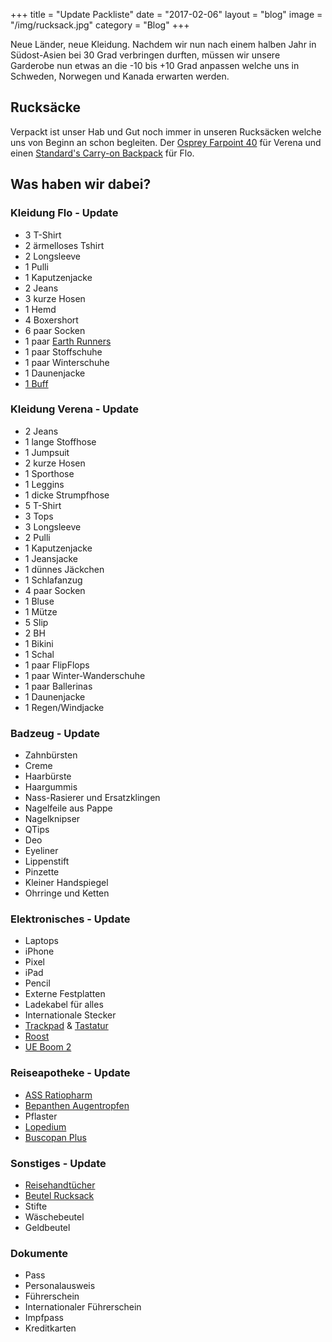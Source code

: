 +++
title = "Update Packliste"
date = "2017-02-06"
layout = "blog"
image = "/img/rucksack.jpg"
category = "Blog"
+++

Neue Länder, neue Kleidung. Nachdem wir nun nach einem halben Jahr in Südost-Asien bei 30 Grad verbringen durften, müssen wir unsere Garderobe nun etwas an die -10 bis +10 Grad anpassen welche uns in Schweden, Norwegen und Kanada erwarten werden.

<!--more-->

## Rucksäcke
Verpackt ist unser Hab und Gut noch immer in unseren Rucksäcken welche uns von Beginn an schon begleiten. Der [Osprey Farpoint 40](http://amzn.to/2b1VkZ7) für Verena und einen [Standard's Carry-on Backpack](https://www.standardluggage.com/products/carry-on-backpack-travel-bag) für Flo.

## Was haben wir dabei?

### Kleidung Flo - Update

- 3 T-Shirt
- 2 ärmelloses Tshirt
- 2 Longsleeve
- 1 Pulli
- 1 Kaputzenjacke
- 2 Jeans
- 3 kurze Hosen
- 1 Hemd
- 4 Boxershort
- 6 paar Socken
- 1 paar [Earth Runners](http://www.earthrunners.com)
- 1 paar Stoffschuhe
- 1 paar Winterschuhe
- 1 Daunenjacke
- [1 Buff](http://amzn.to/2jXYagV)

### Kleidung Verena - Update

- 2 Jeans
- 1 lange Stoffhose
- 1 Jumpsuit
- 2 kurze Hosen
- 1 Sporthose
- 1 Leggins
- 1 dicke Strumpfhose
- 5 T-Shirt
- 3 Tops
- 3 Longsleeve
- 2 Pulli
- 1 Kaputzenjacke
- 1 Jeansjacke
- 1 dünnes Jäckchen
- 1 Schlafanzug
- 4 paar Socken
- 1 Bluse
- 1 Mütze
- 5 Slip
- 2 BH
- 1 Bikini
- 1 Schal
- 1 paar FlipFlops
- 1 paar Winter-Wanderschuhe
- 1 paar Ballerinas
- 1 Daunenjacke
- 1 Regen/Windjacke

### Badzeug - Update

- Zahnbürsten
- Creme
- Haarbürste
- Haargummis
- Nass-Rasierer und Ersatzklingen
- Nagelfeile aus Pappe
- Nagelknipser
- QTips
- Deo
- Eyeliner
- Lippenstift
- Pinzette
- Kleiner Handspiegel
- Ohrringe und Ketten

### Elektronisches - Update

- Laptops
- iPhone
- Pixel
- iPad
- Pencil
- Externe Festplatten
- Ladekabel für alles
- Internationale Stecker
- [Trackpad](http://amzn.to/2jYfRSw) &amp; [Tastatur](http://amzn.to/2asJPcy)
- [Roost](https://www.therooststand.com)
- [UE Boom 2](http://amzn.to/2bp2h2V)

### Reiseapotheke - Update

- [ASS Ratiopharm](http://amzn.to/2b1VYGb)
- [Bepanthen Augentropfen](http://amzn.to/2b1Vxvl)
- Pflaster
- [Lopedium](http://amzn.to/2jYcNGe)
- [Buscopan Plus](http://amzn.to/2aF1M5d)

### Sonstiges - Update

- [Reisehandtücher](https://www.bergfreunde.de/sea-to-summit-drylite-towel-microfaserhandtuch/?backlink=eyJ1cmwiOiJcL21hcmtlblwvc2VhLXRvLXN1bW1pdFwvbWlrcm9mYXNlcmhhbmR0dWVjaGVyXC8jZTQ2NjhmNTYwZGY5NmNhOTRiZTA2OWQ3ZDM4YzIiLCJoYXNoIjoiYTgzM2NmMjIxZDM2MjEzYjRlNWYxOTIxODJhOWNlZmEifQ==)
- [Beutel Rucksack](http://amzn.to/2aTdZUD)
- Stifte
- Wäschebeutel
- Geldbeutel

### Dokumente

- Pass
- Personalausweis
- Führerschein
- Internationaler Führerschein
- Impfpass
- Kreditkarten
